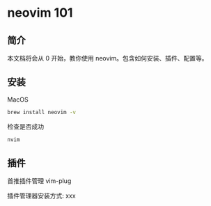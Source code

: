 # neovim 101

## 简介

本文档将会从 0 开始，教你使用 neovim。包含如何安装、插件、配置等。

## 安装

MacOS

```bash
brew install neovim -v
```

检查是否成功

```bash
nvim
```

## 插件

首推插件管理 vim-plug

插件管理器安装方式:
xxx
